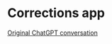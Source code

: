 # Corrections app

[Original ChatGPT conversation](https://chatgpt.com/share/34276cd3-b782-46cd-bca4-2089df0e9558)
